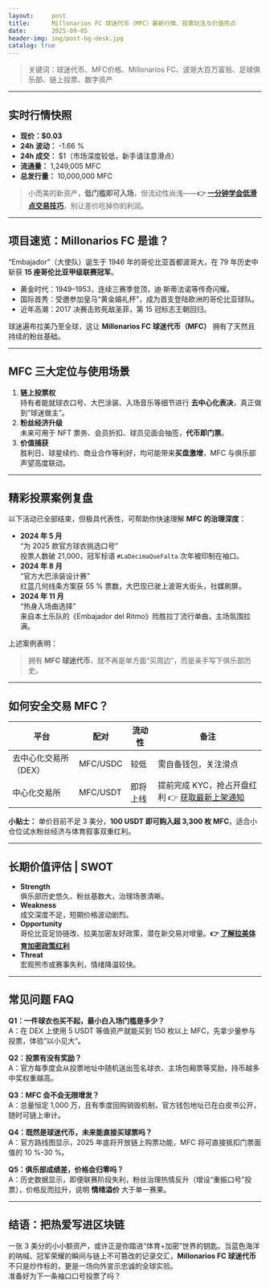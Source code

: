 ```yaml
---
layout:     post
title:      Millonarios FC 球迷代币（MFC）最新行情、投票玩法与价值亮点
date:       2025-09-05
header-img: img/post-bg-desk.jpg
catalog: true
---
```


> 关键词：球迷代币、MFC价格、Millonarios FC、波哥大百万富翁、足球俱乐部、链上投票、数字资产

---

## 实时行情快照
- **现价：$0.03**  
- **24h 波动：** -1.66 %  
- **24h 成交：** $1（市场深度较低，新手请注意滑点）  
- **流通量：** 1,249,005 MFC  
- **总发行量：** 10,000,000 MFC  

> 小而美的新资产，**低门槛即可入场**，但流动性尚浅——**👉 [一分钟学会低滑点交易技巧](https://okxdog.com/)**，别让差价吃掉你的利润。

---

## 项目速览：Millonarios FC 是谁？
“Embajador”（大使队）诞生于 1946 年的哥伦比亚首都波哥大，在 79 年历史中斩获 **15 座哥伦比亚甲级联赛冠军**。  
- 黄金时代：1949–1953，连续三赛季登顶，迪·斯蒂法诺等传奇闪耀。  
- 国际首秀：受邀参加皇马“黄金婚礼杯”，成为首支登陆欧洲的哥伦比亚球队。  
- 近年高潮：2017 决赛击败死敌圣菲，第 15 冠标志王朝回归。  

球迷遍布拉美乃至全球，这让 **Millonarios FC 球迷代币（MFC）** 拥有了天然且持续的粉丝基础。

---

## MFC 三大定位与使用场景
1. **链上投票权**  
   持有者能就球衣口号、大巴涂装、入场音乐等细节进行 **去中心化表决**，真正做到“球迷做主”。  
2. **粉丝经济升级**  
   未来可用于 NFT 票务、会员折扣、球员见面会抽签，**代币即门票**。  
3. **价值捕获**  
   胜利日、球星续约、商业合作等利好，均可能带来**买盘激增**，MFC 与俱乐部声望高度联动。

---

## 精彩投票案例复盘
以下活动已全部结束，但极具代表性，可帮助你快速理解 **MFC 的治理深度**：

- **2024 年 5 月**  
  “为 2025 款官方球衣挑选口号”  
  投票人数破 21,000，冠军标语 `#LaDécimaQueFalta` 次年被印制在袖口。  
- **2024 年 8 月**  
  “官方大巴涂装设计赛”  
  红蓝几何线条方案获 55 % 票数，大巴现已驶上波哥大街头，社媒刷屏。  
- **2024 年 11 月**  
  “热身入场曲选择”  
  来自本土乐队的《Embajador del Ritmo》险胜拉丁流行单曲，主场氛围拉满。

上述案例表明：  
> 拥有 **MFC 球迷代币**，就不再是单方面“买周边”，而是亲手写下俱乐部历史。

---

## 如何安全交易 MFC？
| 平台 | 配对 | 流动性 | 备注 |
| --- | --- | --- | --- |
| 去中心化交易所（DEX） | MFC/USDC | 较低 | 需自备钱包，关注滑点 |
| 中心化交易所 | MFC/USDT | 即将上线 | 提前完成 KYC，抢占开盘红利 👉 [获取最新上架通知](https://okxdog.com/) |

**小贴士：** 单价目前不足 3 美分，**100 USDT 即可购入超 3,300 枚 MFC**，适合小仓位试水粉丝经济与体育叙事双重红利。

---

## 长期价值评估 | SWOT
- **Strength**  
  俱乐部历史悠久、粉丝基数大，治理场景清晰。  
- **Weakness**  
  成交深度不足，短期价格波动剧烈。  
- **Opportunity**  
  哥伦比亚足协链改、拉美加密友好政策，潜在新交易对增量。**👉 [了解拉美体育加密政策红利](https://okxdog.com/)**  
- **Threat**  
  宏观熊市或赛事失利，情绪降温较快。

---

## 常见问题 FAQ
**Q1：一件球衣也买不起，最小白入场门槛是多少？**  
A：在 DEX 上使用 5 USDT 等值资产就能买到 150 枚以上 MFC，先拿少量参与投票，体验“以小见大”。

**Q2：投票有没有奖励？**  
A：官方每季度会从投票地址中随机送出签名球衣、主场包厢票等奖励，持币越多中奖权重越高。

**Q3：MFC 会不会无限增发？**  
A：总量恒定 1,000 万，且有季度回购销毁机制，官方钱包地址已在白皮书公开，随时可链上审计。

**Q4：既然是球迷代币，未来能直接买球票吗？**  
A：官方路线图显示，2025 年底将开放链上购票功能，MFC 将可直接抵扣门票面值的 10 %-30 %。

**Q5：俱乐部成绩差，价格会归零吗？**  
A：历史数据显示，即便联赛阶段失利，粉丝治理热情反升（增设“重振口号”投票），价格反而拉升，说明 **情绪溢价** 大于单一赛果。

---

## 结语：把热爱写进区块链
一张 3 美分的小小额资产，或许正是你踏进“体育+加密”世界的钥匙。当蓝色海洋的呐喊、冠军荣耀的瞬间与链上不可篡改的记录交汇，**Millonarios FC 球迷代币** 不只是炒作标的，更是一场向外宣示忠诚的全球实验。  
准备好为下一条袖口口号投票了吗？